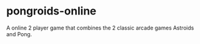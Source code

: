 # pongroids-online
A online 2 player game that combines the 2 classic arcade games Astroids and Pong.  
